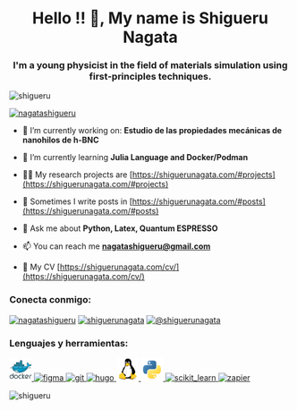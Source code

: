<h1 align="center">Hello !! 👋, My name is Shigueru Nagata</h1>
<h3 align="center">I'm a young physicist in the field of materials simulation using first-principles techniques.</h3>

<p align="left"> <img src="https://komarev.com/ghpvc/?username=shigueru&label=Profile%20views&color=0e75b6&style=flat" alt="shigueru" /> </p>

<p align="left"> <a href="https://twitter.com/nagatashigueru" target="blank"><img src="https://img.shields.io/twitter/follow/nagatashigueru?logo=twitter&style=for-the-badge" alt="nagatashigueru" /></a> </p>

- 🔭 I’m currently working on: **Estudio de las propiedades mecánicas de nanohilos de h-BNC**

- 🌱 I’m currently learning **Julia Language and Docker/Podman**

- 👨‍💻 My research projects are [https://shiguerunagata.com/#projects](https://shiguerunagata.com/#projects)

- 📝 Sometimes I write posts in [https://shiguerunagata.com/#posts](https://shiguerunagata.com/#posts)

- 💬 Ask me about **Python, Latex, Quantum ESPRESSO**

- 📫 You can reach me **nagatashigueru@gmail.com**

- 📄 My CV [https://shiguerunagata.com/cv/](https://shiguerunagata.com/cv/)

<h3 align="left">Conecta conmigo:</h3>
<p align="left">
<a href="https://twitter.com/nagatashigueru" target="blank"><img align="center" src="https://cdn.jsdelivr.net/npm/simple-icons@3.0.1/icons/twitter.svg" alt="nagatashigueru" height="30" width="40" /></a>
<a href="https://linkedin.com/in/shiguerunagata" target="blank"><img align="center" src="https://cdn.jsdelivr.net/npm/simple-icons@3.0.1/icons/linkedin.svg" alt="shiguerunagata" height="30" width="40" /></a>
<a href="https://medium.com/@shiguerunagata" target="blank"><img align="center" src="https://cdn.jsdelivr.net/npm/simple-icons@3.0.1/icons/medium.svg" alt="@shiguerunagata" height="30" width="40" /></a>
</p>

<h3 align="left">Lenguajes y herramientas:</h3>
<p align="left"> <a href="https://www.docker.com/" target="_blank"> <img src="https://raw.githubusercontent.com/devicons/devicon/master/icons/docker/docker-original-wordmark.svg" alt="docker" width="40" height="40"/> </a> <a href="https://www.figma.com/" target="_blank"> <img src="https://www.vectorlogo.zone/logos/figma/figma-icon.svg" alt="figma" width="40" height="40"/> </a> <a href="https://git-scm.com/" target="_blank"> <img src="https://www.vectorlogo.zone/logos/git-scm/git-scm-icon.svg" alt="git" width="40" height="40"/> </a> <a href="https://gohugo.io/" target="_blank"> <img src="https://api.iconify.design/logos-hugo.svg" alt="hugo" width="40" height="40"/> </a> <a href="https://www.linux.org/" target="_blank"> <img src="https://raw.githubusercontent.com/devicons/devicon/master/icons/linux/linux-original.svg" alt="linux" width="40" height="40"/> </a> <a href="https://www.python.org" target="_blank"> <img src="https://raw.githubusercontent.com/devicons/devicon/master/icons/python/python-original.svg" alt="python" width="40" height="40"/> </a> <a href="https://scikit-learn.org/" target="_blank"> <img src="https://upload.wikimedia.org/wikipedia/commons/0/05/Scikit_learn_logo_small.svg" alt="scikit_learn" width="40" height="40"/> </a> <a href="https://zapier.com" target="_blank"> <img src="https://www.vectorlogo.zone/logos/zapier/zapier-icon.svg" alt="zapier" width="40" height="40"/> </a> </p>

<p><img align="center" src="https://github-readme-stats.vercel.app/api/top-langs?username=shigueru&show_icons=true&locale=en&layout=compact" alt="shigueru" /></p>



<!--
**shigueru/shigueru** is a ✨ _special_ ✨ repository because its `README.md` (this file) appears on your GitHub profile.

Here are some ideas to get you started:

- 🔭 I’m currently working on ...
- 🌱 I’m currently learning ...
- 👯 I’m looking to collaborate on ...
- 🤔 I’m looking for help with ...
- 💬 Ask me about ...
- 📫 How to reach me: ...
- 😄 Pronouns: ...
- ⚡ Fun fact: ...
-->
